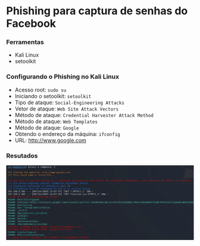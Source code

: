 # Phishing para captura de senhas do Facebook

### Ferramentas

- Kali Linux
- setoolkit

### Configurando o Phishing no Kali Linux

- Acesso root: ``` sudo su ```
- Iniciando o setoolkit: ``` setoolkit ```
- Tipo de ataque: ``` Social-Engineering Attacks ```
- Vetor de ataque: ``` Web Site Attack Vectors ```
- Método de ataque: ```Credential Harvester Attack Method ```
- Método de ataque: ``` Web Templates ```
- Método de ataque: ``` Google ```
- Obtendo o endereço da máquina: ``` ifconfig ```
- URL: http://www.google.com

### Resutados
![Alt text](./login.PNG "Optional title")
